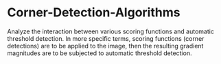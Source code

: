 # Corner-Detection-Algorithms
Analyze the interaction between various scoring functions and automatic threshold detection. In more specific terms, scoring functions (corner detections) are to be applied to the image, then the resulting gradient magnitudes are to be subjected to automatic threshold detection.
